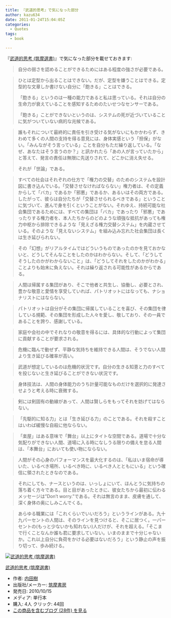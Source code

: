 ```yaml
---
title: 『武道的思考』で気になった部分
author: kazu634
date: 2011-01-24T15:04:05Z
categories:
  - Quotes
tags:
  - book

---
```

<div class="section">
<p>
    『<a href="http://d.hatena.ne.jp/asin/4480015078" onclick="__gaTracker('send', 'event', 'outbound-article', 'http://d.hatena.ne.jp/asin/4480015078', '武道的思考 (筑摩選書)');">武道的思考 (筑摩選書)</a>』で気になった部分を載せておきます:
</p>
  
<blockquote>
<p>
      自分の弱さを認めることができるためにはある程度の強さが必要である。
</p>
</blockquote>
  
<blockquote>
<p>
      ひとは定型から出ることはできない。だが、定型を嫌うことはできる。定型的な文章しか書けない自分に「飽きる」ことはできる。
</p>
    
<p>
      「飽きる」というのは一種の能力であると私は思っている。それは自分の生命力が衰えていることを感知するためのたいせつなセンサーである。
</p>
    
<p>
      「飽きる」ことができないというのは、システムの死が近づいていることに気がついていない病的な兆候である。
</p>
</blockquote>
  
<blockquote>
<p>
      誰もそれについて最終的に責任を引き受ける気がないにもかかわらず、きわめて多くの人間の支持を得る意見には、身体実感という「担保」がない。「みんながそう言っている」ことを自分もただ繰り返している。「なぜ、あなたはそう言うのか？」と訊かれたら「あの人が言っていたから」と答えて、発言の責任は無限に先送りされて、どこかに消え失せる。
</p>
    
<p>
      それが「世論」である。
</p>
</blockquote>
  
<blockquote>
<p>
      すべての社会はそれぞれの仕方で「権力の交替」のためのシステムを設計図に書き込んでいる。「交替させなければならない」権力者は、その定義からして「バカ」であるか「邪悪」であるか、あるいはその両方である。したがって、彼らは自分たちが「交替させられるべきである」ということに気づいて、進んで身を引くということがない。それゆえ、持続可能な社会集団であるためには、すべての集団は「バカ」であったり「邪悪」であったりする権力者を、本人たちからのどのような頑強な抵抗があっても権力中枢から排除できるような「見えざる権力交替システム」を内蔵させている。そのような「見えないシステム」を組み込み忘れた社会集団は長くは生き延びられない。
</p>
</blockquote>
  
<blockquote>
<p>
      その「幻想」がリアルタイムではどういうものであったのかを見ておかないと、どうしてそんなことをしたのかはわからない。そして、「どうしてそうしたのかがわからないこと」は、「どうしてそれをしたのかがわかる」ことよりも始末に負えない。それは繰り返される可能性があるからである。
</p>
</blockquote>
  
<blockquote>
<p>
      人間は帰属する集団があり、そこで他者と共生し、協働し、必要とされ、豊かな敬意と愛情を享受していれば、パトリオットにはなっても、ナショナリストにはならない。
</p>
</blockquote>
  
<blockquote>
<p>
      パトリオットは自分がその集団に帰属していることを喜び、その集団を律している規範、その集団を形成した人々を愛し、敬しており、その一員であることを誇り、感謝している。
</p>
</blockquote>
  
<blockquote>
<p>
      家庭や会社の中でそれなりの敬意を得るには、具体的な行動によって集団に貢献することが要求される。
</p>
</blockquote>
  
<blockquote>
<p>
      危機に臨んで動ぜず、平静な気持ちを維持できる人間は、そうでない人間より生き延びる確率が高い。
</p>
</blockquote>
  
<blockquote>
<p>
      武道が想定しているのは危機的状況です。自分の生きる知恵と力のすべてを投じないと生き延びることができない状況です。
</p>
</blockquote>
  
<blockquote>
<p>
      身体技法は、人間の身体能力のうち計量可能なものだけを選択的に発達させようと考える時に衰微する。
</p>
</blockquote>
  
<blockquote>
<p>
      剣には剣固有の動線があって、人間は賢しらをもってそれを妨げてはならない。
</p>
</blockquote>
  
<blockquote>
<p>
      「先駆的に知る力」とは「生き延びる力」のことである。それを殺すことはいわば緩慢な自殺に他ならない。
</p>
</blockquote>
  
<blockquote>
<p>
      「楽屋」はある意味で「舞台」以上にタイトな空間である。道場で十分な気配りができない人間、道場に入る時になしうる限りの備えを怠る人間は、「本舞台」においても使い物にならない。
</p>
</blockquote>
  
<blockquote>
<p>
      人間がその心身のパフォーマンスを最大化するのは、「私はいま宿命が導いた、いるべき場所、いるべき時に、いるべき人とともにいる」という確信に領されたときなのである。
</p>
</blockquote>
  
<blockquote>
<p>
      それにしても、ナースというのは、いっしょにいて、ほんとうに気持ちの落ち着く方々である。目と目があったときに、彼女たちから最初に伝わるメッセージは&#8221;Don&#8217;t worry.&#8221;である。それは無言のまま、皮膚を通して、深く身体の奥にしみこんでくる。
</p>
</blockquote>
  
<blockquote>
<p>
      あらゆる職業には「これくらいでいいだろう」というラインがある。九十九パーセントの人間は、そのラインを見つけると、そこに居つく。一パーセントの(もっと少ないかも知れない)人だけが、それを超える。「そこまで行くことなんか誰も君に要求していない。いまのままで十分じゃないか。これ以上自分に負荷をかける必要はないだろう」という静止の声を振り切って、歩み続ける。
</p>
</blockquote>
  
<div class="hatena-asin-detail">
<a href="http://www.amazon.co.jp/dp/4480015078/?tag=hatena_st1-22&ascsubtag=d-7ibv" onclick="__gaTracker('send', 'event', 'outbound-article', 'http://www.amazon.co.jp/dp/4480015078/?tag=hatena_st1-22&ascsubtag=d-7ibv', '');"><img src="https://images-na.ssl-images-amazon.com/images/I/31TP0SPrtkL._SL160_.jpg" class="hatena-asin-detail-image" alt="武道的思考 (筑摩選書)" title="武道的思考 (筑摩選書)" /></a></p> 
    
<div class="hatena-asin-detail-info">
<p class="hatena-asin-detail-title">
<a href="http://www.amazon.co.jp/dp/4480015078/?tag=hatena_st1-22&ascsubtag=d-7ibv" onclick="__gaTracker('send', 'event', 'outbound-article', 'http://www.amazon.co.jp/dp/4480015078/?tag=hatena_st1-22&ascsubtag=d-7ibv', '武道的思考 (筑摩選書)');">武道的思考 (筑摩選書)</a>
</p>
      
<ul>
<li>
<span class="hatena-asin-detail-label">作者:</span> <a href="http://d.hatena.ne.jp/keyword/%C6%E2%C5%C4%BC%F9" onclick="__gaTracker('send', 'event', 'outbound-article', 'http://d.hatena.ne.jp/keyword/%C6%E2%C5%C4%BC%F9', '内田樹');" class="keyword">内田樹</a>
</li>
<li>
<span class="hatena-asin-detail-label">出版社/メーカー:</span> <a href="http://d.hatena.ne.jp/keyword/%C3%DE%CB%E0%BD%F1%CB%BC" onclick="__gaTracker('send', 'event', 'outbound-article', 'http://d.hatena.ne.jp/keyword/%C3%DE%CB%E0%BD%F1%CB%BC', '筑摩書房');" class="keyword">筑摩書房</a>
</li>
<li>
<span class="hatena-asin-detail-label">発売日:</span> 2010/10/15
</li>
<li>
<span class="hatena-asin-detail-label">メディア:</span> 単行本
</li>
<li>
<span class="hatena-asin-detail-label">購入</span>: 4人 <span class="hatena-asin-detail-label">クリック</span>: 44回
</li>
<li>
<a href="http://d.hatena.ne.jp/asin/4480015078" onclick="__gaTracker('send', 'event', 'outbound-article', 'http://d.hatena.ne.jp/asin/4480015078', 'この商品を含むブログ (28件) を見る');" target="_blank">この商品を含むブログ (28件) を見る</a>
</li>
</ul>
</div>
    
<div class="hatena-asin-detail-foot">
</div>
</div>
</div>
